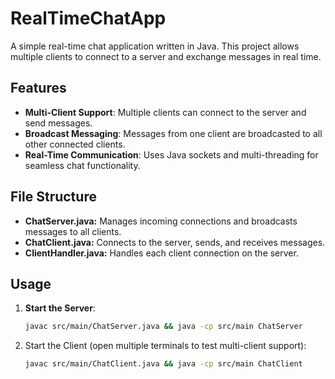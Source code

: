 # RealTimeChatApp

A simple real-time chat application written in Java. This project allows multiple clients to connect to a server and exchange messages in real time.

## Features

- **Multi-Client Support**: Multiple clients can connect to the server and send messages.
- **Broadcast Messaging**: Messages from one client are broadcasted to all other connected clients.
- **Real-Time Communication**: Uses Java sockets and multi-threading for seamless chat functionality.
## File Structure

-  **ChatServer.java:** Manages incoming connections and broadcasts messages to all clients.
- **ChatClient.java:** Connects to the server, sends, and receives messages.
- **ClientHandler.java:** Handles each client connection on the server.
## Usage

1. **Start the Server**:
   ```bash
   javac src/main/ChatServer.java && java -cp src/main ChatServer

2. Start the Client (open multiple terminals to test multi-client support):
    ```bash
    javac src/main/ChatClient.java && java -cp src/main ChatClient